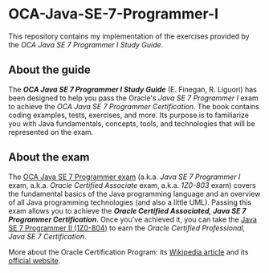 OCA-Java-SE-7-Programmer-I
============

This repository contains my implementation of the exercises provided by the *OCA Java SE 7 Programmer I Study Guide*.

About the guide
----------

The __*OCA Java SE 7 Programmer I Study Guide*__ (E. Finegan, R. Liguori) has been designed to help you pass the Oracle's *Java SE 7 Programmer I* exam to achieve the *OCA Java SE 7 Programmer Certification*. The book contains coding examples, tests, exercises, and more. Its purpose is to familiarize you with Java fundamentals, concepts, tools, and technologies that will be represented on the exam.

About the exam
----------

The [OCA Java SE 7 Programmer exam](http://education.oracle.com/pls/web_prod-plq-dad/db_pages.getpage?page_id=5001&get_params=p_exam_id:1Z0-803&p_org_id=&lang=) (a.k.a. *Java SE 7 Programmer I* exam, a.k.a. *Oracle Certified Associate* exam, a.k.a. *1Z0-803* exam) covers the fundamental basics of the Java programming language and an overview of all Java programming technologies (and also a little UML).
Passing this exam allows you to achieve the __*Oracle Certified Associated, Java SE 7 Programmer Certification*__. Once you’ve achieved it, you can take the [Java SE 7 Programmer II (1Z0-804)](http://education.oracle.com/pls/web_prod-plq-dad/db_pages.getpage?page_id=5001&get_params=p_exam_id:1Z0-804&p_org_id=&lang=) to earn the *Oracle Certified Professional, Java SE 7 Certification*.


More about the Oracle Certification Program: its [Wikipedia article](http://en.wikipedia.org/wiki/Oracle_Certification_Program) and its [official website](http://education.oracle.com/pls/web_prod-plq-dad/db_pages.getpage?page_id=39).
